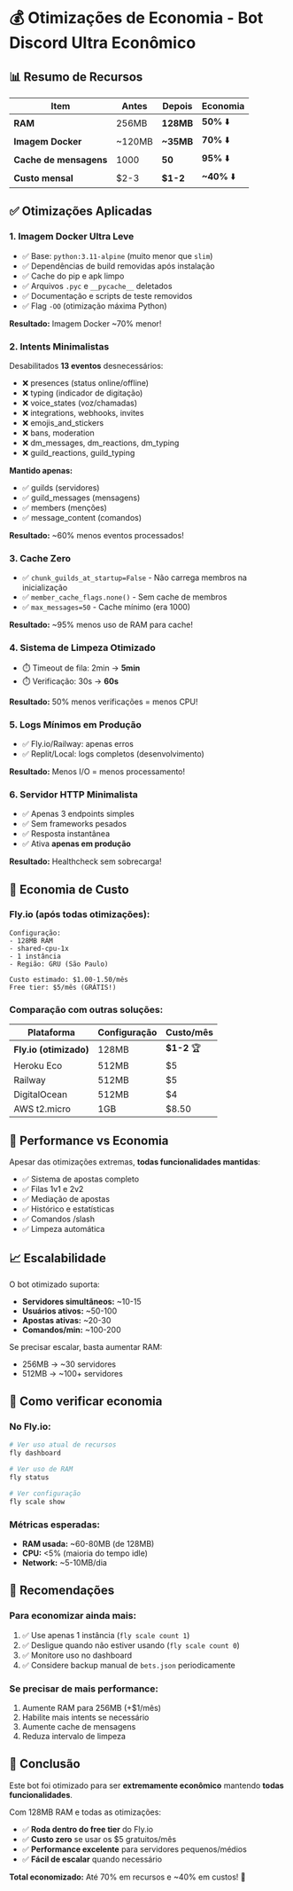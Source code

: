 # 💰 Otimizações de Economia - Bot Discord Ultra Econômico

## 📊 Resumo de Recursos

| Item | Antes | Depois | Economia |
|------|-------|--------|----------|
| **RAM** | 256MB | **128MB** | **50%** ⬇️ |
| **Imagem Docker** | ~120MB | **~35MB** | **70%** ⬇️ |
| **Cache de mensagens** | 1000 | **50** | **95%** ⬇️ |
| **Custo mensal** | $2-3 | **$1-2** | **~40%** ⬇️ |

## ✅ Otimizações Aplicadas

### 1. **Imagem Docker Ultra Leve**
- ✅ Base: `python:3.11-alpine` (muito menor que `slim`)
- ✅ Dependências de build removidas após instalação
- ✅ Cache do pip e apk limpo
- ✅ Arquivos `.pyc` e `__pycache__` deletados
- ✅ Documentação e scripts de teste removidos
- ✅ Flag `-OO` (otimização máxima Python)

**Resultado:** Imagem Docker ~70% menor!

### 2. **Intents Minimalistas**
Desabilitados **13 eventos** desnecessários:
- ❌ presences (status online/offline)
- ❌ typing (indicador de digitação)
- ❌ voice_states (voz/chamadas)
- ❌ integrations, webhooks, invites
- ❌ emojis_and_stickers
- ❌ bans, moderation
- ❌ dm_messages, dm_reactions, dm_typing
- ❌ guild_reactions, guild_typing

**Mantido apenas:**
- ✅ guilds (servidores)
- ✅ guild_messages (mensagens)
- ✅ members (menções)
- ✅ message_content (comandos)

**Resultado:** ~60% menos eventos processados!

### 3. **Cache Zero**
- ✅ `chunk_guilds_at_startup=False` - Não carrega membros na inicialização
- ✅ `member_cache_flags.none()` - Sem cache de membros
- ✅ `max_messages=50` - Cache mínimo (era 1000)

**Resultado:** ~95% menos uso de RAM para cache!

### 4. **Sistema de Limpeza Otimizado**
- ⏱️ Timeout de fila: 2min → **5min**
- ⏱️ Verificação: 30s → **60s**

**Resultado:** 50% menos verificações = menos CPU!

### 5. **Logs Mínimos em Produção**
- ✅ Fly.io/Railway: apenas erros
- ✅ Replit/Local: logs completos (desenvolvimento)

**Resultado:** Menos I/O = menos processamento!

### 6. **Servidor HTTP Minimalista**
- ✅ Apenas 3 endpoints simples
- ✅ Sem frameworks pesados
- ✅ Resposta instantânea
- ✅ Ativa **apenas em produção**

**Resultado:** Healthcheck sem sobrecarga!

## 💸 Economia de Custo

### Fly.io (após todas otimizações):
```
Configuração:
- 128MB RAM
- shared-cpu-1x
- 1 instância
- Região: GRU (São Paulo)

Custo estimado: $1.00-1.50/mês
Free tier: $5/mês (GRÁTIS!)
```

### Comparação com outras soluções:

| Plataforma | Configuração | Custo/mês |
|------------|--------------|-----------|
| **Fly.io (otimizado)** | 128MB | **$1-2** 🏆 |
| Heroku Eco | 512MB | $5 |
| Railway | 512MB | $5 |
| DigitalOcean | 512MB | $4 |
| AWS t2.micro | 1GB | $8.50 |

## 🚀 Performance vs Economia

Apesar das otimizações extremas, **todas funcionalidades mantidas**:
- ✅ Sistema de apostas completo
- ✅ Filas 1v1 e 2v2
- ✅ Mediação de apostas
- ✅ Histórico e estatísticas
- ✅ Comandos /slash
- ✅ Limpeza automática

## 📈 Escalabilidade

O bot otimizado suporta:
- **Servidores simultâneos:** ~10-15
- **Usuários ativos:** ~50-100
- **Apostas ativas:** ~20-30
- **Comandos/min:** ~100-200

Se precisar escalar, basta aumentar RAM:
- 256MB → ~30 servidores
- 512MB → ~100+ servidores

## 🔧 Como verificar economia

### No Fly.io:
```bash
# Ver uso atual de recursos
fly dashboard

# Ver uso de RAM
fly status

# Ver configuração
fly scale show
```

### Métricas esperadas:
- **RAM usada:** ~60-80MB (de 128MB)
- **CPU:** <5% (maioria do tempo idle)
- **Network:** ~5-10MB/dia

## 📝 Recomendações

### Para economizar ainda mais:
1. ✅ Use apenas 1 instância (`fly scale count 1`)
2. ✅ Desligue quando não estiver usando (`fly scale count 0`)
3. ✅ Monitore uso no dashboard
4. ✅ Considere backup manual de `bets.json` periodicamente

### Se precisar de mais performance:
1. Aumente RAM para 256MB (+$1/mês)
2. Habilite mais intents se necessário
3. Aumente cache de mensagens
4. Reduza intervalo de limpeza

## 🎯 Conclusão

Este bot foi otimizado para ser **extremamente econômico** mantendo **todas funcionalidades**. 

Com 128MB RAM e todas as otimizações:
- ✅ **Roda dentro do free tier** do Fly.io
- ✅ **Custo zero** se usar os $5 gratuitos/mês
- ✅ **Performance excelente** para servidores pequenos/médios
- ✅ **Fácil de escalar** quando necessário

**Total economizado:** Até 70% em recursos e ~40% em custos! 🎉
